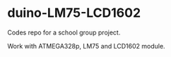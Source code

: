 # duino-LM75-LCD1602

Codes repo for a school group project.

Work with ATMEGA328p, LM75 and LCD1602 module.
